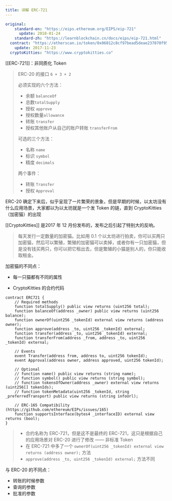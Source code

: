 ```yaml
---
title: 详解 ERC-721
---
```


```yaml
original: 
	standard-en: "https://eips.ethereum.org/EIPS/eip-721"
	  update: 2018-01-24
	standard-zh: "https://learnblockchain.cn/docs/eips/eip-721.html"
  contract: "https://etherscan.io/token/0x06012c8cf97bead5deae237070f9587f8e7a266d"
  	update: 2017-11-23
  cryptoKitties: "https://www.cryptokitties.co"
```

[[ERC-721]]：非同质化 Token


> ERC-20 的接口 `6 + 3 + 2`
>
> 必须实现的六个方法：
>
> - 余额 `balanceOf`
> - 总数`totalSupply`
> - 授权 `approve`
> - 授权数量`allowance`
> - 转账 `transfer`
> - 授权其他账户从自己的账户转账 `transferFrom`
>
> 可选的三个方法：
>
> - 名称 `name`
> - 标识 `symbol`
> - 精度 `decimals`
>
> 两个事件：
>
> - 转账 `Transfer`
> - 授权 `Approval`

ERC-20 确定下来后，似乎呈现了一片繁荣的景象，但是早期的时候，以太坊没有什么应用场景，大家都以为以太坊就是一个发 Token 的链，直到 CryptoKitties（加密猫）的出现

 [[CryptoKitties]] 是2017 年 12 月份发布的，发布之后引起了特别大的反响。

> 每天发行一定数量的加密猫。比如用 0.1 个以太坊进行拍卖，你可以买两只加密猫，然后可以繁殖，繁殖的加密猫可以卖掉，或者你有一只加密猫，但是没有钱买两只，你可以把它租出去，但是繁殖的小猫是别人的，你只能收取租金。

加密猫的不同点：

- 每一只猫都有不同的属性

- CryptoKitties 的合约代码

```solidity {1,5,6}
contract ERC721 {
    // Required methods
    function totalSupply() public view returns (uint256 total);
    function balanceOf(address _owner) public view returns (uint256 balance);
    function ownerOf(uint256 _tokenId) external view returns (address owner);
    function approve(address _to, uint256 _tokenId) external;
    function transfer(address _to, uint256 _tokenId) external;
    function transferFrom(address _from, address _to, uint256 _tokenId) external;

    // Events
    event Transfer(address from, address to, uint256 tokenId);
    event Approval(address owner, address approved, uint256 tokenId);

    // Optional
    // function name() public view returns (string name);
    // function symbol() public view returns (string symbol);
    // function tokensOfOwner(address _owner) external view returns (uint256[] tokenIds);
    // function tokenMetadata(uint256 _tokenId, string _preferredTransport) public view returns (string infoUrl);

    // ERC-165 Compatibility (https://github.com/ethereum/EIPs/issues/165)
    function supportsInterface(bytes4 _interfaceID) external view returns (bool);
}
```

> - 合约名称为 ERC-721，但是这不是最终的 ERC-721，这只是根据自己的应用场景对 ERC-20 进行了修改 —— 非标准 Token
> - 在 ERC-721 中多了一个 `ownerOf(uint256 _tokenId) external view returns (address owner);` 方法
> - `approve(address _to, uint256 _tokenId) external;` 方法不同



与 ERC-20 的不同点：

- 转账的时候参数
- 查询的参数
- 批准的参数



